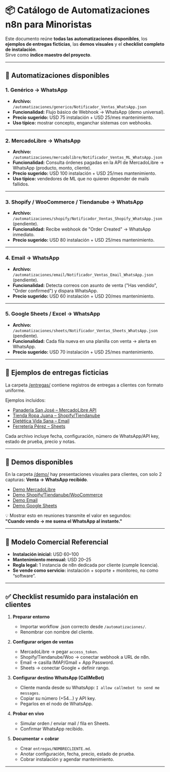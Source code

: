 # 📦 Catálogo de Automatizaciones n8n para Minoristas

Este documento reúne **todas las automatizaciones disponibles**, los **ejemplos de entregas ficticias**, las **demos visuales** y el **checklist completo de instalación**.  
Sirve como **índice maestro del proyecto**.

---

## 🚀 Automatizaciones disponibles

### 1. Genérico → WhatsApp
- **Archivo:** `/automatizaciones/generico/Notificador_Ventas_WhatsApp.json`
- **Funcionalidad:** Flujo básico de Webhook → WhatsApp (demo universal).  
- **Precio sugerido:** USD 75 instalación + USD 25/mes mantenimiento.  
- **Uso típico:** mostrar concepto, enganchar sistemas con webhooks.

---

### 2. MercadoLibre → WhatsApp
- **Archivo:** `/automatizaciones/mercadolibre/Notificador_Ventas_ML_WhatsApp.json`
- **Funcionalidad:** Consulta órdenes pagadas en la API de MercadoLibre → WhatsApp (producto, monto, cliente).  
- **Precio sugerido:** USD 100 instalación + USD 25/mes mantenimiento.  
- **Uso típico:** vendedores de ML que no quieren depender de mails fallidos.

---

### 3. Shopify / WooCommerce / Tiendanube → WhatsApp
- **Archivo:** `/automatizaciones/shopify/Notificador_Ventas_Shopify_WhatsApp.json` (pendiente).  
- **Funcionalidad:** Recibe webhook de "Order Created" → WhatsApp inmediato.  
- **Precio sugerido:** USD 80 instalación + USD 25/mes mantenimiento.  

---

### 4. Email → WhatsApp
- **Archivo:** `/automatizaciones/email/Notificador_Ventas_Email_WhatsApp.json` (pendiente).  
- **Funcionalidad:** Detecta correos con asunto de venta ("Has vendido", "Order confirmed") y dispara WhatsApp.  
- **Precio sugerido:** USD 60 instalación + USD 20/mes mantenimiento.  

---

### 5. Google Sheets / Excel → WhatsApp
- **Archivo:** `/automatizaciones/sheets/Notificador_Ventas_Sheets_WhatsApp.json` (pendiente).  
- **Funcionalidad:** Cada fila nueva en una planilla con venta → alerta en WhatsApp.  
- **Precio sugerido:** USD 70 instalación + USD 25/mes mantenimiento.  

---

## 📒 Ejemplos de entregas ficticias

La carpeta [/entregas/](entregas/README.md) contiene registros de entregas a clientes con formato uniforme.

Ejemplos incluidos:

- [Panadería San José – MercadoLibre API](entregas/PanaderiaSanJose-ejemploML-WA.md)  
- [Tienda Ropa Juana – Shopify/Tiendanube](entregas/TiendaRopaJuana-ejemploShopifyTiendNube-WA.md)  
- [Dietética Vida Sana – Email](entregas/DieteticaVidaSana-ejemploEmail-WA.md)  
- [Ferretería Pérez – Sheets](entregas/FerreteriaPerez-ejemplo-Sheets-WA.md)  

Cada archivo incluye fecha, configuración, número de WhatsApp/API key, estado de prueba, precio y notas.

---

## 🎥 Demos disponibles

En la carpeta [/demo/](demo/README.md) hay presentaciones visuales para clientes, con solo 2 capturas: **Venta → WhatsApp recibido**.

- [Demo MercadoLibre](demo/Demo_MercadoLibre.md)  
- [Demo Shopify/Tiendanube/WooCommerce](demo/Demo_Shopify.md)  
- [Demo Email](demo/Demo_Email.md)  
- [Demo Google Sheets](demo/Demo_Sheets.md)  

💡 Mostrar esto en reuniones transmite el valor en segundos:  
**"Cuando vendo → me suena el WhatsApp al instante."**

---

## 💼 Modelo Comercial Referencial

- **Instalación inicial:** USD 60–100  
- **Mantenimiento mensual:** USD 20–25  
- **Regla legal:** 1 instancia de n8n dedicada por cliente (cumple licencia).  
- **Se vende como servicio:** instalación + soporte + monitoreo, no como “software”.  

---

## ✅ Checklist resumido para instalación en clientes

1. **Preparar entorno**  
   - Importar workflow .json correcto desde `/automatizaciones/`.  
   - Renombrar con nombre del cliente.

2. **Configurar origen de ventas**  
   - MercadoLibre → pegar `access_token`.  
   - Shopify/Tiendanube/Woo → conectar webhook a URL de n8n.  
   - Email → casilla IMAP/Gmail + App Password.  
   - Sheets → conectar Google + definir rango.

3. **Configurar destino WhatsApp (CallMeBot)**  
   - Cliente manda desde su WhatsApp: `I allow callmebot to send me messages`.  
   - Copiar su número (+54…) y API key.  
   - Pegarlos en el nodo de WhatsApp.

4. **Probar en vivo**  
   - Simular orden / enviar mail / fila en Sheets.  
   - Confirmar WhatsApp recibido.

5. **Documentar + cobrar**  
   - Crear `entregas/NOMBRECLIENTE.md`.  
   - Anotar configuración, fecha, precio, estado de prueba.  
   - Cobrar instalación y agendar mantenimiento.  

---
